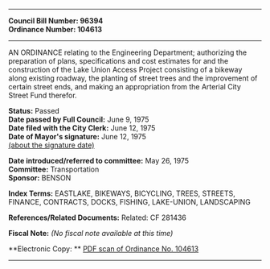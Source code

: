 * * * * *  
  
**Council Bill Number: [](#h0)[](#h2)96394**   
**Ordinance Number: 104613**  
  
* * * * *  
  
AN ORDINANCE relating to the Engineering Department; authorizing the preparation of plans, specifications and cost estimates for and the construction of the Lake Union Access Project consisting of a bikeway along existing roadway, the planting of street trees and the improvement of certain street ends, and making an appropriation from the Arterial City Street Fund therefor.  
  
**Status:** Passed   
**Date passed by Full Council:** June 9, 1975   
**Date filed with the City Clerk:** June 12, 1975   
**Date of Mayor's signature:** June 12, 1975   
[(about the signature date)](/~public/approvaldate.htm)   
  
  
**Date introduced/referred to committee:** May 26, 1975   
**Committee:** Transportation   
**Sponsor:** BENSON   
  
**Index Terms:** EASTLAKE, BIKEWAYS, BICYCLING, TREES, STREETS, FINANCE, CONTRACTS, DOCKS, FISHING, LAKE-UNION, LANDSCAPING  
  
**References/Related Documents:** Related: CF 281436  
  
**Fiscal Note:** *(No fiscal note available at this time)*  
  
**Electronic Copy: ** [PDF scan of Ordinance No. 104613](/~archives/Ordinances/Ord_104613.pdf)  
  
* * * * *  

